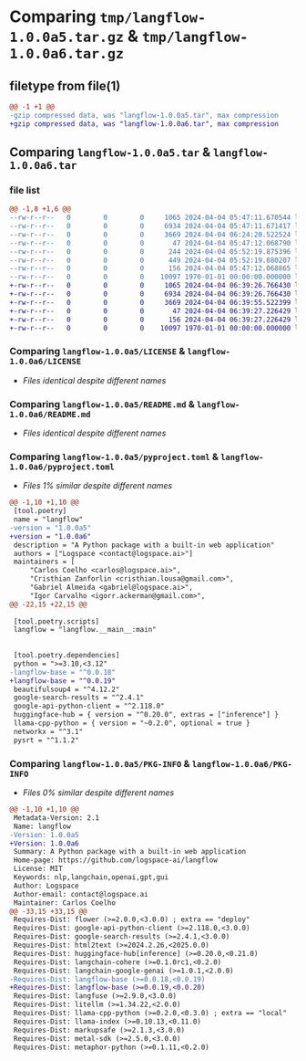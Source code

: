 # Comparing `tmp/langflow-1.0.0a5.tar.gz` & `tmp/langflow-1.0.0a6.tar.gz`

## filetype from file(1)

```diff
@@ -1 +1 @@
-gzip compressed data, was "langflow-1.0.0a5.tar", max compression
+gzip compressed data, was "langflow-1.0.0a6.tar", max compression
```

## Comparing `langflow-1.0.0a5.tar` & `langflow-1.0.0a6.tar`

### file list

```diff
@@ -1,8 +1,6 @@
--rw-r--r--   0        0        0     1065 2024-04-04 05:47:11.670544 langflow-1.0.0a5/LICENSE
--rw-r--r--   0        0        0     6934 2024-04-04 05:47:11.671417 langflow-1.0.0a5/README.md
--rw-r--r--   0        0        0     3669 2024-04-04 06:24:20.522524 langflow-1.0.0a5/pyproject.toml
--rw-r--r--   0        0        0       47 2024-04-04 05:47:12.068790 langflow-1.0.0a5/src/backend/langflow/version/__init__.py
--rw-r--r--   0        0        0      244 2024-04-04 05:52:19.875396 langflow-1.0.0a5/src/backend/langflow/version/__pycache__/__init__.cpython-311.pyc
--rw-r--r--   0        0        0      449 2024-04-04 05:52:19.880207 langflow-1.0.0a5/src/backend/langflow/version/__pycache__/version.cpython-311.pyc
--rw-r--r--   0        0        0      156 2024-04-04 05:47:12.068865 langflow-1.0.0a5/src/backend/langflow/version/version.py
--rw-r--r--   0        0        0    10097 1970-01-01 00:00:00.000000 langflow-1.0.0a5/PKG-INFO
+-rw-r--r--   0        0        0     1065 2024-04-04 06:39:26.766430 langflow-1.0.0a6/LICENSE
+-rw-r--r--   0        0        0     6934 2024-04-04 06:39:26.766430 langflow-1.0.0a6/README.md
+-rw-r--r--   0        0        0     3669 2024-04-04 06:39:55.522399 langflow-1.0.0a6/pyproject.toml
+-rw-r--r--   0        0        0       47 2024-04-04 06:39:27.226429 langflow-1.0.0a6/src/backend/langflow/version/__init__.py
+-rw-r--r--   0        0        0      156 2024-04-04 06:39:27.226429 langflow-1.0.0a6/src/backend/langflow/version/version.py
+-rw-r--r--   0        0        0    10097 1970-01-01 00:00:00.000000 langflow-1.0.0a6/PKG-INFO
```

### Comparing `langflow-1.0.0a5/LICENSE` & `langflow-1.0.0a6/LICENSE`

 * *Files identical despite different names*

### Comparing `langflow-1.0.0a5/README.md` & `langflow-1.0.0a6/README.md`

 * *Files identical despite different names*

### Comparing `langflow-1.0.0a5/pyproject.toml` & `langflow-1.0.0a6/pyproject.toml`

 * *Files 1% similar despite different names*

```diff
@@ -1,10 +1,10 @@
 [tool.poetry]
 name = "langflow"
-version = "1.0.0a5"
+version = "1.0.0a6"
 description = "A Python package with a built-in web application"
 authors = ["Logspace <contact@logspace.ai>"]
 maintainers = [
     "Carlos Coelho <carlos@logspace.ai>",
     "Cristhian Zanforlin <cristhian.lousa@gmail.com>",
     "Gabriel Almeida <gabriel@logspace.ai>",
     "Igor Carvalho <igorr.ackerman@gmail.com>",
@@ -22,15 +22,15 @@
 
 [tool.poetry.scripts]
 langflow = "langflow.__main__:main"
 
 
 [tool.poetry.dependencies]
 python = ">=3.10,<3.12"
-langflow-base = "^0.0.18"
+langflow-base = "^0.0.19"
 beautifulsoup4 = "^4.12.2"
 google-search-results = "^2.4.1"
 google-api-python-client = "^2.118.0"
 huggingface-hub = { version = "^0.20.0", extras = ["inference"] }
 llama-cpp-python = { version = "~0.2.0", optional = true }
 networkx = "^3.1"
 pysrt = "^1.1.2"
```

### Comparing `langflow-1.0.0a5/PKG-INFO` & `langflow-1.0.0a6/PKG-INFO`

 * *Files 0% similar despite different names*

```diff
@@ -1,10 +1,10 @@
 Metadata-Version: 2.1
 Name: langflow
-Version: 1.0.0a5
+Version: 1.0.0a6
 Summary: A Python package with a built-in web application
 Home-page: https://github.com/logspace-ai/langflow
 License: MIT
 Keywords: nlp,langchain,openai,gpt,gui
 Author: Logspace
 Author-email: contact@logspace.ai
 Maintainer: Carlos Coelho
@@ -33,15 +33,15 @@
 Requires-Dist: flower (>=2.0.0,<3.0.0) ; extra == "deploy"
 Requires-Dist: google-api-python-client (>=2.118.0,<3.0.0)
 Requires-Dist: google-search-results (>=2.4.1,<3.0.0)
 Requires-Dist: html2text (>=2024.2.26,<2025.0.0)
 Requires-Dist: huggingface-hub[inference] (>=0.20.0,<0.21.0)
 Requires-Dist: langchain-cohere (>=0.1.0rc1,<0.2.0)
 Requires-Dist: langchain-google-genai (>=1.0.1,<2.0.0)
-Requires-Dist: langflow-base (>=0.0.18,<0.0.19)
+Requires-Dist: langflow-base (>=0.0.19,<0.0.20)
 Requires-Dist: langfuse (>=2.9.0,<3.0.0)
 Requires-Dist: litellm (>=1.34.22,<2.0.0)
 Requires-Dist: llama-cpp-python (>=0.2.0,<0.3.0) ; extra == "local"
 Requires-Dist: llama-index (>=0.10.13,<0.11.0)
 Requires-Dist: markupsafe (>=2.1.3,<3.0.0)
 Requires-Dist: metal-sdk (>=2.5.0,<3.0.0)
 Requires-Dist: metaphor-python (>=0.1.11,<0.2.0)
```

